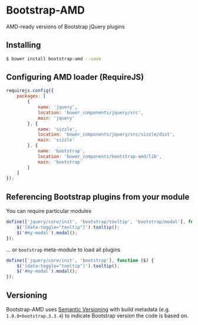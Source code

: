 Bootstrap-AMD
=============

AMD-ready versions of Bootstrap jQuery plugins

Installing
------------

```bash
$ bower install bootstrap-amd --save
```

Configuring AMD loader (RequireJS)
----------------------------------

```javascript
requirejs.config({
    packages: [
        {
            name: 'jquery',
            location: 'bower_components/jquery/src',
            main: 'jquery'
        }, {
            name: 'sizzle',
            location: 'bower_components/jquery/src/sizzle/dist',
            main: 'sizzle'
        }, {
            name: 'bootstrap',
            location: 'bower_components/bootstrap-amd/lib',
            main: 'bootstrap'
        }
    ]
});
```

Referencing Bootstrap plugins from your module
----------------------------------------------

You can require particular modules

```javascript
define(['jquery/core/init', 'bootstrap/tooltip', 'bootstrap/modal'], function ($) {
    $('[data-toggle="tooltip"]').tooltip();
    $('#my-modal').modal();
});
```

... or `bootstrap` meta-module to load all plugins

```javascript
define(['jquery/core/init', 'bootstrap'], function ($) {
    $('[data-toggle="tooltip"]').tooltip();
    $('#my-modal').modal();
});
```

Versioning
----------

Bootstrap-AMD uses [Semantic Versioning](http://semver.org) with build
metadata (e.g. `1.0.0+bootstrap.3.3.4`) to indicate Bootstrap version
the code is based on.

